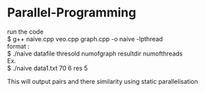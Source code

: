 # Parallel-Programming

run the code <br/>
$ g++ naive.cpp veo.cpp graph.cpp -o naive -lpthread <br/>
format : <br/>
$ ./naive datafile thresold numofgraph resultdir numofthreads <br/>
Ex.<br/>
$ ./naive data1.txt 70 6 res 5<br/>

This will output pairs and there similarity using static parallelisation<br/>
